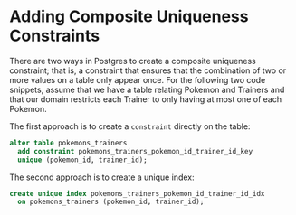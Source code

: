 # Adding Composite Uniqueness Constraints

There are two ways in Postgres to create a composite uniqueness constraint; that is, a constraint that ensures that the combination of two or more values on a table only appear once. For the following two code snippets, assume that we have a table relating Pokemon and Trainers and that our domain restricts each Trainer to only having at most one of each Pokemon.

The first approach is to create a `constraint` directly on the table:

```sql
alter table pokemons_trainers
  add constraint pokemons_trainers_pokemon_id_trainer_id_key
  unique (pokemon_id, trainer_id);
```

The second approach is to create a unique index:

```sql
create unique index pokemons_trainers_pokemon_id_trainer_id_idx
  on pokemons_trainers (pokemon_id, trainer_id);
```
